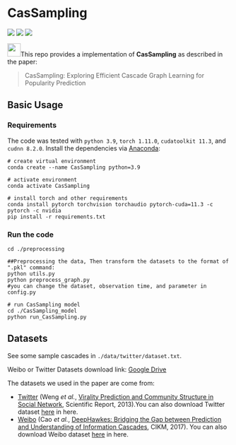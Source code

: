 # CasSampling
![](https://img.shields.io/badge/ECML--PKDD-2023-BLUE)
![](https://img.shields.io/badge/Python-3.9-blue)
![](https://img.shields.io/badge/torch-1.11.0-blue)

<img src="https://raw.githubusercontent.com/MartinHeinz/MartinHeinz/master/wave.gif" width="30px">This repo provides a  implementation of **CasSampling** as described in the paper:

> CasSampling: Exploring Efficient Cascade Graph Learning for Popularity Prediction

## Basic Usage

### Requirements

The code was tested with `python 3.9`, `torch 1.11.0`, `cudatoolkit 11.3`, and `cudnn 8.2.0`. Install the dependencies via [Anaconda](https://www.anaconda.com/):

```shell
# create virtual environment
conda create --name CasSampling python=3.9 

# activate environment
conda activate CasSampling

# install torch and other requirements
conda install pytorch torchvision torchaudio pytorch-cuda=11.3 -c pytorch -c nvidia
pip install -r requirements.txt
```


### Run the code
```shell
cd ./preprocessing

##Preprocessing the data, Then transform the datasets to the format of ".pkl" command:
python utils.py
python preprocess_graph.py
#you can change the dataset, observation time, and parameter in config.py

# run CasSampling model
cd ./CasSampling_model
python run_CasSampling.py
```

## Datasets

See some sample cascades in `./data/twitter/dataset.txt`.

Weibo or Twitter Datasets download link: [Google Drive](https://drive.google.com/file/d/1o4KAZs19fl4Qa5LUtdnmNy57gHa15AF-/view?usp=sharing) 

The datasets we used in the paper are come from:
- [Twitter](http://carl.cs.indiana.edu/data/#virality2013) (Weng *et al.*, [Virality Prediction and Community Structure in Social Network](https://www.nature.com/articles/srep02522), Scientific Report, 2013).You can also download Twitter dataset [here](https://github.com/Xovee/casflow) in here.
- [Weibo](https://github.com/CaoQi92/DeepHawkes) (Cao *et al.*, [DeepHawkes: Bridging the Gap between 
Prediction and Understanding of Information Cascades](https://dl.acm.org/doi/10.1145/3132847.3132973), CIKM, 2017). You can also download Weibo dataset [here](https://github.com/CaoQi92/DeepHawkes) in here.  
